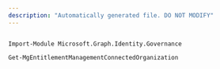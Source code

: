 ```yaml
---
description: "Automatically generated file. DO NOT MODIFY"
---
```


```powershellv1

Import-Module Microsoft.Graph.Identity.Governance

Get-MgEntitlementManagementConnectedOrganization

```